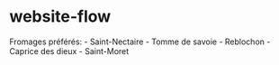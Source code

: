 # website-flow
Fromages préférés:
    -   Saint-Nectaire
    -   Tomme de savoie
    -   Reblochon
    -   Caprice des dieux
    -   Saint-Moret
    
